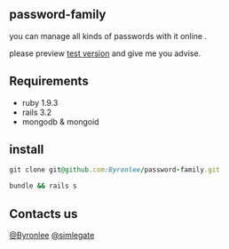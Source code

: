 ## password-family
you can manage all kinds of passwords with it online . 

please preview [test version](http://passwordfamily.ginchenorlee.com) and give me you advise.


## Requirements

* ruby 1.9.3
* rails 3.2
* mongodb & mongoid 

## install

```ruby
git clone git@github.com:Byronlee/password-family.git

bundle && rails s
```

## Contacts us  

[@Byronlee](https://github.com/Byronlee)  [@simlegate](https://github.com/simlegate)  
